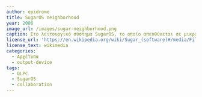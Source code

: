 ```yaml
---
author: epidrome
title: SugarOS neighborhood
year: 2006
image_url: /images/sugar-neighborhood.png
caption: Στο λειτουργικό σύστημα SugarOS, το οποίο απευθύνεται σε μικρά παιδιά, δεν υπάρχει γραφική διεπαφή με αρχεία, φακέλους και εφαρμογές, όπως στην επιφάνεια εργασίας, αλλά η έμφαση βρίσκεται στις δραστηριότητες και, κυρίως, σε μια οπτικοποίηση των συνδέσεων με άλλους χρήστες που βρίσκονται κοντά και είναι απευθείας συνδεδεμένοι με την ασύρματη σύνδεση.
license_url: 'https://en.wikipedia.org/wiki/Sugar_(software)#/media/File:OLPC-Frame.png' 
license_text: wikimedia
categories:
  - Αρχέτυπα
  - output-device
tags:
  - OLPC 
  - SugarOS 
  - collaboration 
---
```

